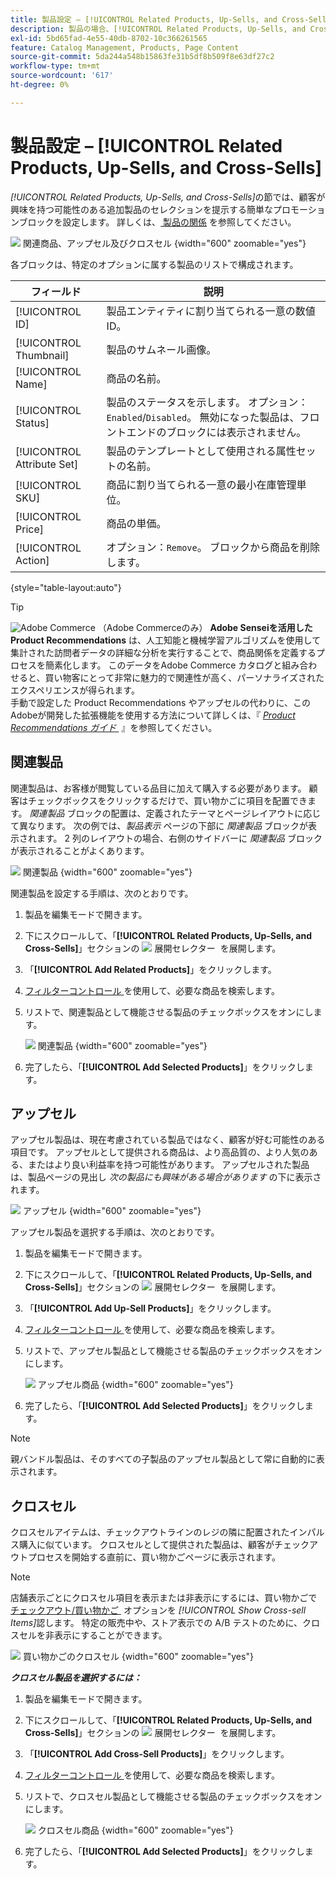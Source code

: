 ```yaml
---
title: 製品設定 – [!UICONTROL Related Products, Up-Sells, and Cross-Sells]
description: 製品の場合、[!UICONTROL Related Products, Up-Sells, and Cross-Sells] の設定では、追加の製品の選択をハイライト表示する製品ページ上のシンプルなプロモーションブロックを定義します。
exl-id: 5bd65fad-4e55-40db-8702-10c366261565
feature: Catalog Management, Products, Page Content
source-git-commit: 5da244a548b15863fe31b5df8b509f8e63df27c2
workflow-type: tm+mt
source-wordcount: '617'
ht-degree: 0%

---
```


# 製品設定 – [!UICONTROL Related Products, Up-Sells, and Cross-Sells]

_[!UICONTROL Related Products, Up-Sells, and Cross-Sells]_&#x200B;の節では、顧客が興味を持つ可能性のある追加製品のセレクションを提示する簡単なプロモーションブロックを設定します。 詳しくは、[&#x200B; 製品の関係 &#x200B;](../merchandising-promotions/product-relationships.md) を参照してください。

![&#x200B; 関連商品、アップセル及びクロスセル &#x200B;](./assets/product-related-up-sell-cross-sell.png){width="600" zoomable="yes"}

各ブロックは、特定のオプションに属する製品のリストで構成されます。

| フィールド | 説明 |
|--- |--- |
| [!UICONTROL ID] | 製品エンティティに割り当てられる一意の数値 ID。 |
| [!UICONTROL Thumbnail] | 製品のサムネール画像。 |
| [!UICONTROL Name] | 商品の名前。 |
| [!UICONTROL Status] | 製品のステータスを示します。 オプション：`Enabled`/`Disabled`。 無効になった製品は、フロントエンドのブロックには表示されません。 |
| [!UICONTROL Attribute Set] | 製品のテンプレートとして使用される属性セットの名前。 |
| [!UICONTROL SKU] | 商品に割り当てられる一意の最小在庫管理単位。 |
| [!UICONTROL Price] | 商品の単価。 |
| [!UICONTROL Action] | オプション：`Remove`。 ブロックから商品を削除します。 |

{style="table-layout:auto"}

>[!TIP]
>
>![Adobe Commerce](../assets/adobe-logo.svg) （Adobe Commerceのみ） **Adobe Senseiを活用した Product Recommendations** は、人工知能と機械学習アルゴリズムを使用して集計された訪問者データの詳細な分析を実行することで、商品関係を定義するプロセスを簡素化します。 このデータをAdobe Commerce カタログと組み合わせると、買い物客にとって非常に魅力的で関連性が高く、パーソナライズされたエクスペリエンスが得られます。
><br/>
>手動で設定した Product Recommendations やアップセルの代わりに、このAdobeが開発した拡張機能を使用する方法について詳しくは、『 _[Product Recommendations ガイド &#x200B;](https://experienceleague.adobe.com/docs/commerce/product-recommendations/guide-overview.html?lang=ja)_ 』を参照してください。

## 関連製品

関連製品は、お客様が閲覧している品目に加えて購入する必要があります。 顧客はチェックボックスをクリックするだけで、買い物かごに項目を配置できます。 _関連製品_ ブロックの配置は、定義されたテーマとページレイアウトに応じて異なります。 次の例では、_製品表示_ ページの下部に _関連製品_ ブロックが表示されます。 2 列のレイアウトの場合、右側のサイドバーに _関連製品_ ブロックが表示されることがよくあります。

![&#x200B; 関連製品 &#x200B;](./assets/storefront-product-related-products.png){width="600" zoomable="yes"}

関連製品を設定する手順は、次のとおりです。

1. 製品を編集モードで開きます。

1. 下にスクロールして、「**[!UICONTROL Related Products, Up-Sells, and Cross-Sells]**」セクションの ![&#x200B; 展開セレクター &#x200B;](../assets/icon-display-expand.png) を展開します。

1. 「**[!UICONTROL Add Related Products]**」をクリックします。

1. [&#x200B; フィルターコントロール &#x200B;](../getting-started/admin-grid-controls.md) を使用して、必要な商品を検索します。

1. リストで、関連製品として機能させる製品のチェックボックスをオンにします。

   ![&#x200B; 関連製品 &#x200B;](./assets/products-related-add.png){width="600" zoomable="yes"}

1. 完了したら、「**[!UICONTROL Add Selected Products]**」をクリックします。

## アップセル

アップセル製品は、現在考慮されている製品ではなく、顧客が好む可能性のある項目です。 アップセルとして提供される商品は、より高品質の、より人気のある、またはより良い利益率を持つ可能性があります。 アップセルされた製品は、製品ページの見出し _次の製品にも興味がある場合があります_ の下に表示されます。

![&#x200B; アップセル &#x200B;](./assets/storefront-product-upsell.png){width="600" zoomable="yes"}

アップセル製品を選択する手順は、次のとおりです。

1. 製品を編集モードで開きます。

1. 下にスクロールして、「**[!UICONTROL Related Products, Up-Sells, and Cross-Sells]**」セクションの ![&#x200B; 展開セレクター &#x200B;](../assets/icon-display-expand.png) を展開します。

1. 「**[!UICONTROL Add Up-Sell Products]**」をクリックします。

1. [&#x200B; フィルターコントロール &#x200B;](../getting-started/admin-grid-controls.md) を使用して、必要な商品を検索します。

1. リストで、アップセル製品として機能させる製品のチェックボックスをオンにします。

   ![&#x200B; アップセル商品 &#x200B;](./assets/product-up-sell-add.png){width="600" zoomable="yes"}

1. 完了したら、「**[!UICONTROL Add Selected Products]**」をクリックします。

>[!NOTE]
>
>親バンドル製品は、そのすべての子製品のアップセル製品として常に自動的に表示されます。

## クロスセル

クロスセルアイテムは、チェックアウトラインのレジの隣に配置されたインパルス購入に似ています。 クロスセルとして提供された製品は、顧客がチェックアウトプロセスを開始する直前に、買い物かごページに表示されます。

>[!NOTE]
>
>店舗表示ごとにクロスセル項目を表示または非表示にするには、買い物かごで [&#x200B; チェックアウト/買い物かご &#x200B;](../configuration-reference/sales/checkout.md) オプションを _[!UICONTROL Show Cross-sell Items]_&#x200B;認します。 特定の販売中や、ストア表示での A/B テストのために、クロスセルを非表示にすることができます。

![&#x200B; 買い物かごのクロスセル &#x200B;](./assets/storefront-cart-cross-sells.png){width="600" zoomable="yes"}

**_クロスセル製品を選択するには：_**

1. 製品を編集モードで開きます。

1. 下にスクロールして、「**[!UICONTROL Related Products, Up-Sells, and Cross-Sells]**」セクションの ![&#x200B; 展開セレクター &#x200B;](../assets/icon-display-expand.png) を展開します。

1. 「**[!UICONTROL Add Cross-Sell Products]**」をクリックします。

1. [&#x200B; フィルターコントロール &#x200B;](../getting-started/admin-grid-controls.md) を使用して、必要な商品を検索します。

1. リストで、クロスセル製品として機能させる製品のチェックボックスをオンにします。

   ![&#x200B; クロスセル商品 &#x200B;](./assets/product-cross-sell-add.png){width="600" zoomable="yes"}

1. 完了したら、「**[!UICONTROL Add Selected Products]**」をクリックします。
